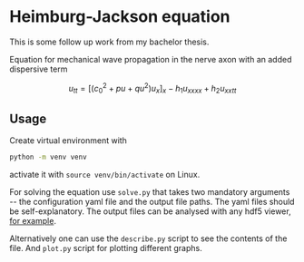 # Heimburg-Jackson equation

This is some follow up work from my bachelor thesis.

Equation for mechanical wave propagation in the nerve axon with an added dispersive term

```math
u_{tt} = [(c_{0}^{2} + pu + qu^{2})u_{x}]_x - h_{1}u_{xxxx} + h_{2}u_{xxtt}
```

## Usage

Create virtual environment with

```bash
python -m venv venv
```

activate it with `source venv/bin/activate` on Linux.

For solving the equation use `solve.py` that takes two mandatory arguments -- the configuration yaml file and the output file paths. The yaml files should be self-explanatory. The output files can be analysed with any hdf5 viewer, [for example](https://myhdf5.hdfgroup.org/).

Alternatively one can use the `describe.py` script to see the contents of the file. And `plot.py` script for plotting different graphs.
